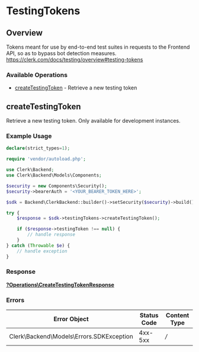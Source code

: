 # TestingTokens

## Overview

Tokens meant for use by end-to-end test suites in requests to the Frontend API, so as to bypass bot detection measures.
<https://clerk.com/docs/testing/overview#testing-tokens>

### Available Operations

* [createTestingToken](#createtestingtoken) - Retrieve a new testing token

## createTestingToken

Retrieve a new testing token. Only available for development instances.

### Example Usage

```php
declare(strict_types=1);

require 'vendor/autoload.php';

use Clerk\Backend;
use Clerk\Backend\Models\Components;

$security = new Components\Security();
$security->bearerAuth = '<YOUR_BEARER_TOKEN_HERE>';

$sdk = Backend\ClerkBackend::builder()->setSecurity($security)->build();

try {
    $response = $sdk->testingTokens->createTestingToken();

    if ($response->testingToken !== null) {
        // handle response
    }
} catch (Throwable $e) {
    // handle exception
}
```

### Response

**[?Operations\CreateTestingTokenResponse](../../Models/Operations/CreateTestingTokenResponse.md)**

### Errors

| Error Object                             | Status Code                              | Content Type                             |
| ---------------------------------------- | ---------------------------------------- | ---------------------------------------- |
| Clerk\Backend\Models\Errors.SDKException | 4xx-5xx                                  | */*                                      |
